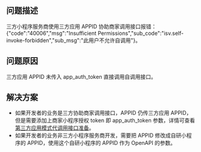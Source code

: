 ## 问题描述
三方小程序服务商使用三方应用 APPID 协助商家调用接口报错：{"code":"40006","msg":"Insufficient Permissions","sub_code":"isv.self-invoke-forbidden","sub_msg":"此用户不允许自调用"}。 

## 问题原因
三方应用 APPID 未传入 app_auth_token 直接调用自调用接口。 

## 解决方案

- 如果开发者的业务是三方协助商家调用接口，APPID 仍传三方应用 APPID，但是需要添加上商家小程序授权 token 即 app_auth_token 参数，详情可查看 [第三方应用模式代调用接口准备](https://opendocs.alipay.com/support/01rb00)。
- 如果开发者的业务非三方小程序服务商开发，需要把 APPID 修改成自研小程序的 APPID，使用这个自研小程序的 APPID 作为 OpenAPI 的参数。

 <br /> 
